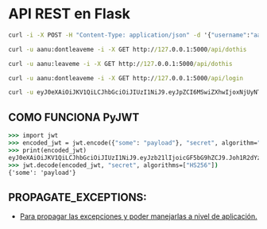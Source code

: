# API REST en Flask

```cmd
curl -i -X POST -H "Content-Type: application/json" -d '{"username":"aanu","email":"aanu@gmail.com","password":"dontleaveme"}' http://127.0.0.1:5000/api/register
```

```cmd
curl -u aanu:dontleaveme -i -X GET http://127.0.0.1:5000/api/dothis
```

```cmd
curl -u aanu:leaveme -i -X GET http://127.0.0.1:5000/api/dothis
```

```cmd
curl -u aanu:dontleaveme -i -X GET http://127.0.0.1:5000/api/login
```

```cmd
curl -u eyJ0eXAiOiJKV1QiLCJhbGciOiJIUzI1NiJ9.eyJpZCI6MSwiZXhwIjoxNjUyNTgwMDE5LjE2NDc2Mzd9.eLN4al6tLushV2DM1Cjll8v5DysOPZYjjnVPotrvGps:notrelevant -i -X GET http://127.0.0.1:5000/api/dothis
```

## COMO FUNCIONA PyJWT

```cmd
>>> import jwt
>>> encoded_jwt = jwt.encode({"some": "payload"}, "secret", algorithm="HS256")
>>> print(encoded_jwt)
eyJ0eXAiOiJKV1QiLCJhbGciOiJIUzI1NiJ9.eyJzb21lIjoicGF5bG9hZCJ9.Joh1R2dYzkRvDkqv3sygm5YyK8Gi4ShZqbhK2gxcs2U
>>> jwt.decode(encoded_jwt, "secret", algorithms=["HS256"])
{'some': 'payload'}
```

## PROPAGATE_EXCEPTIONS:

- [Para propagar las excepciones y poder manejarlas a nivel de aplicación.](https://stackoverflow.com/questions/59680787/setting-propagate-exceptions-to-true-is-not-re-raising-exception-in-flask-produc)